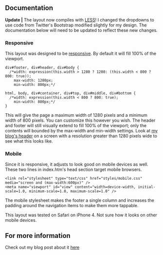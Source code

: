 ## Documentation

**Update |** The layout now compiles with [LESS](http://lesscss.org/)! I changed the dropdowns to use code from Twitter's Bootstrap modified slightly for my design. The documentation below will need to be updated to reflect these new changes.

### Responsive

This layout was designed to be [responsive](http://www.alistapart.com/articles/responsive-web-design/). By default it will fill 100% of the viewport.

    div#footer, div#header, div#body {
      /*width: expression(this.width > 1280 ? 1280: (this.width < 800 ? 800: true));
	    max-width: 1280px;
	    min-width: 800px;*/
      
    html, body, div#container, div#top, div#middle, div#bottom {
      /*width: expression(this.width < 800 ? 800: true);
	    min-width: 800px;*/
    }
      
This will give the page a maximum width of 1280 pixels and a minimum width of 800 pixels. You can customize this however you wish. The header and footer will still visually extend to fill 100% of the viewport; only the contents will bounded by the max-width and min-width settings. Look at [my blog's header](http://www.linecomments.com) on a screen with a resolution greater than 1280 pixels wide to see what this looks like.

### Mobile

Since it is responsive, it adjusts to look good on mobile devices as well. These two lines in index.htm's head section target mobile browsers.

    <link rel="stylesheet" type="text/css" href="styles/mobile.css" media="screen and (max-width:600px)" />
    <meta name="viewport" id="view" content="width=device-width, initial-scale=1.0, minimum-scale=1.0, maximum-scale=1.0" />
    
The mobile stylesheet makes the footer a single column and increases the padding around the navigation items to make them more tappable.

This layout was tested on Safari on iPhone 4. Not sure how it looks on other mobile devices.

## For more information

Check out my blog post about it [here](http://www.linecomments.com/2012/01/applayout-simple-starting-layout-for.html "Line Comments")